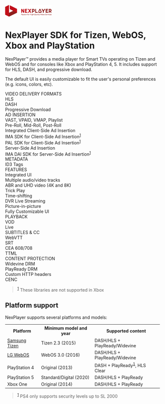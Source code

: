 <a id="introduction-top"> </a>

<img width="30%" text-align="center" src="./assets/logo.png" alt="logo of docsify-awesome repository" >

# NexPlayer SDK for Tizen, WebOS, Xbox and PlayStation

NexPlayer™ provides a media player for Smart TVs operating on Tizen and WebOS and for consoles like Xbox and PlayStation 4, 5. It includes support for HLS, DASH, and progressive download.

The default UI is easily customizable to fit the user's personal preferences (e.g. icons, colors, etc).

<section class="abstractTable">
  <div class="gridColumn">
    <div class="titleCell">VIDEO DELIVERY FORMATS</div>
    <div class="contentCell">
      <div>HLS </div>      
      <div>DASH </div>  
      <div>Progressive Download </div>
    </div>
    <div class="titleCell">AD INSERTION</div>
    <div class="contentCell">
      <div>VAST, VPAID, VMAP, Playlist </div>      
      <div>Pre-Roll, Mid-Roll, Post-Roll </div>
      <div>Integrated Client-Side Ad Insertion </div>
      <div>IMA SDK for Client-Side Ad Insertion<sup><a href="#/README?id=bn2" id="ref2">1</a></sup> </div>
      <div>PAL SDK for Client-Side Ad Insertion<sup><a href="#/README?id=bn2" id="ref2">1</a></sup> </div>
      <div>Server-Side Ad Insertion </div>
      <div>IMA DAI SDK for Server-Side Ad Insertion<sup><a href="#/README?id=bn2" id="ref2">1</a></sup> </div>
    </div>
    <div class="titleCell">METADATA</div>
    <div class="contentCell">
      <div>ID3 Tags</div>
    </div>
  </div>
  <div class="gridColumn">
    <div class="titleCell">FEATURES</div>
    <div class="contentCell">
      <div>Integrated UI </div>         
      <div>Multiple audio/video tracks </div>      
      <div>ABR and UHD video (4K and 8K) </div>
      <div>Trick Play </div>     
      <div>Time-shifting </div>   
      <div>DVR Live Streaming </div>   
      <div>Picture-in-picture </div>   
      <div>Fully Customizable UI </div>     
    </div>
  </div>
  <div class="gridColumn">
    <div class="titleCell">PLAYBACK</div>
    <div class="contentCell">
      <div>VOD </div>      
      <div>Live </div>  
    </div>
    <div class="titleCell">SUBTITLES & CC</div>
    <div class="contentCell">
      <div>WebVTT </div>   
      <div>SRT </div>   
      <div>CEA 608/708 </div> 
      <div>TTML </div>
    </div>
    <div class="titleCell">CONTENT PROTECTION</div>
    <div class="contentCell">
      <div>Widevine DRM </div>      
      <div>PlayReady DRM </div>
      <div>Custom HTTP headers</div>   
      <div>CENC </div>     
    </div>
  </div>
</section>

<blockquote id="bn2"> <sup><a href="#/README?id=ref2">1</a></sup> These libraries are not supported in Xbox </blockquote>

## Platform support

NexPlayer supports several platforms and models:

<table style="display: table">
  <tbody>
    <tr>
      <th class="titleBlocks" scope="row">Platform </th>   
      <th class="titleBlocks" scope="row">Minimum model and year</th>   
      <th class="titleBlocks" scope="row">Supported content</th>              
    </tr>
    <tr>
      <td  scope="row"><a href="https://developer.samsung.com/smarttv/develop/specifications/tv-model-groups.html">Samsung Tizen</a></td>      
      <td  scope="row"><span>Tizen 2.3 (2015)</span> </td>       
      <td  scope="row"><span>DASH/HLS + PlayReady/Widevine</span></td>
    </tr>
    <tr>
       <td  scope="row"> <a href="https://webostv.developer.lge.com/discover/specifications/supported-media-formats/">LG WebOS</a></td>
      <td  scope="row">WebOS 3.0 (2016)</td>
      <td  scope="row">DASH/HLS + PlayReady/Widevine</td>
    </tr>
    <tr>
      <td  scope="row">PlayStation 4</td>
      <td  scope="row"><span>Original (2013)</span></td>
      <td  scope="row"><span>DASH + PlayReady<sup><a href="#/README?id=bn1" id="ref1">1</a></sup>, HLS Clear</span></td>
    </tr>
    <tr>
      <td  scope="row">PlayStation 5</td>
      <td  scope="row"><span>Standard/Digital (2020)</span></td>
      <td  scope="row"><span>DASH/HLS + PlayReady</span></td>
    </tr>
    <tr>
      <td  scope="row">Xbox One</td>
      <td  scope="row"><span>Original (2014)</span></td>
      <td  scope="row"><span>DASH/HLS + PlayReady</span></td>
    </tr>
    <!-- <tr>
      <td  scope="row">Xbox Series S/X</td>
      <td  scope="row"><span>-</span></td>  
    </tr> -->
  </tbody>
</table>
<blockquote id="bn1"> <sup><a href="#/README?id=ref1">1</a></sup> PS4 only supports security levels up to SL 2000 </blockquote>
